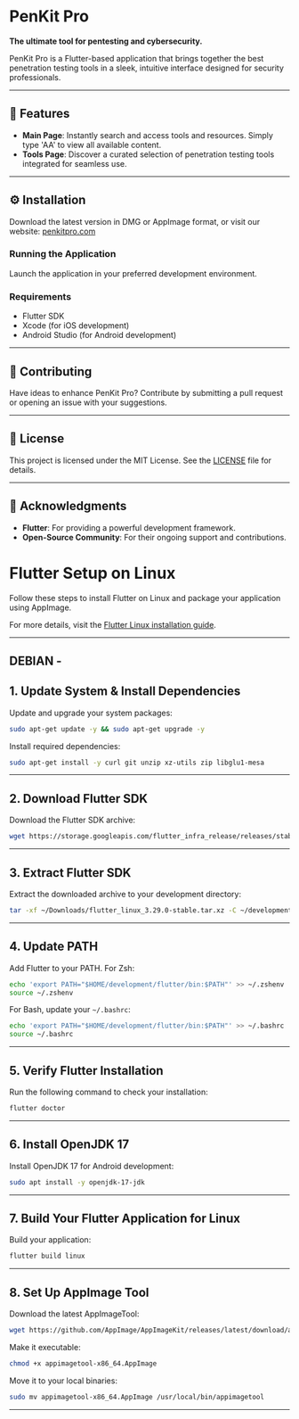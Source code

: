 # PenKit Pro

**The ultimate tool for pentesting and cybersecurity.**

PenKit Pro is a Flutter-based application that brings together the best penetration testing tools in a sleek, intuitive interface designed for security professionals.

---

## 🚀 Features

- **Main Page**: Instantly search and access tools and resources. Simply type 'AA' to view all available content.
- **Tools Page**: Discover a curated selection of penetration testing tools integrated for seamless use.

---

## ⚙️ Installation

Download the latest version in DMG or AppImage format, or visit our website: [penkitpro.com](https://penkitpro.com)

### Running the Application

Launch the application in your preferred development environment.

### Requirements

- Flutter SDK
- Xcode (for iOS development)
- Android Studio (for Android development)

---

## 🤝 Contributing

Have ideas to enhance PenKit Pro? Contribute by submitting a pull request or opening an issue with your suggestions.

---

## 📄 License

This project is licensed under the MIT License. See the [LICENSE](LICENSE) file for details.

---

## 🙌 Acknowledgments

- **Flutter**: For providing a powerful development framework.
- **Open-Source Community**: For their ongoing support and contributions.


# Flutter Setup on Linux

Follow these steps to install Flutter on Linux and package your application using AppImage.

For more details, visit the [Flutter Linux installation guide](https://docs.flutter.dev/get-started/install/linux/web).

---
## DEBIAN - 


## 1. Update System & Install Dependencies

Update and upgrade your system packages:
```bash
sudo apt-get update -y && sudo apt-get upgrade -y
```

Install required dependencies:
```bash
sudo apt-get install -y curl git unzip xz-utils zip libglu1-mesa
```

---

## 2. Download Flutter SDK

Download the Flutter SDK archive:
```bash
wget https://storage.googleapis.com/flutter_infra_release/releases/stable/linux/flutter_linux_3.29.0-stable.tar.xz -P ~/Downloads/
```

---

## 3. Extract Flutter SDK

Extract the downloaded archive to your development directory:
```bash
tar -xf ~/Downloads/flutter_linux_3.29.0-stable.tar.xz -C ~/development/
```

---

## 4. Update PATH

Add Flutter to your PATH. For Zsh:
```bash
echo 'export PATH="$HOME/development/flutter/bin:$PATH"' >> ~/.zshenv
source ~/.zshenv
```

For Bash, update your `~/.bashrc`:
```bash
echo 'export PATH="$HOME/development/flutter/bin:$PATH"' >> ~/.bashrc
source ~/.bashrc
```

---

## 5. Verify Flutter Installation

Run the following command to check your installation:
```bash
flutter doctor
```

---

## 6. Install OpenJDK 17

Install OpenJDK 17 for Android development:
```bash
sudo apt install -y openjdk-17-jdk
```

---

## 7. Build Your Flutter Application for Linux

Build your application:
```bash
flutter build linux
```

---

## 8. Set Up AppImage Tool

Download the latest AppImageTool:
```bash
wget https://github.com/AppImage/AppImageKit/releases/latest/download/appimagetool-x86_64.AppImage
```

Make it executable:
```bash
chmod +x appimagetool-x86_64.AppImage
```

Move it to your local binaries:
```bash
sudo mv appimagetool-x86_64.AppImage /usr/local/bin/appimagetool
```

---
